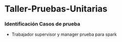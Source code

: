 # Taller-Pruebas-Unitarias
### Identificación Casos de prueba
- Trabajador supervisor y manager prueba para spark
